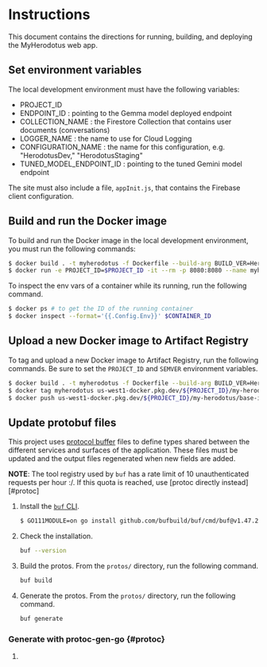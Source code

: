 # Instructions

This document contains the directions for running, building, and deploying the
MyHerodotus web app.

## Set environment variables

The local development environment must have the following variables:

+ PROJECT_ID
+ ENDPOINT_ID : pointing to the Gemma model deployed endpoint
+ COLLECTION_NAME : the Firestore Collection that contains user documents (conversations)
+ LOGGER_NAME : the name to use for Cloud Logging
+ CONFIGURATION_NAME : the name for this configuration, e.g. "HerodotusDev," "HerodotusStaging"
+ TUNED_MODEL_ENDPOINT_ID : pointing to the tuned Gemini model endpoint

The site must also include a file, `appInit.js`, that contains the Firebase client
configuration.

## Build and run the Docker image

To build and run the Docker image in the local development environment, you must 
run the following commands:

```sh
$ docker build . -t myherodotus -f Dockerfile --build-arg BUILD_VER=HerodotusStaging 
$ docker run -e PROJECT_ID=$PROJECT_ID -it --rm -p 8080:8080 --name myherodotus-running myherodotus 
```

To inspect the env vars of a container while its running, run the following command.

```sh
$ docker ps # to get the ID of the running container
$ docker inspect --format='{{.Config.Env}}' $CONTAINER_ID
```

## Upload a new Docker image to Artifact Registry

To tag and upload a new Docker image to Artifact Registry, run the
following commands. Be sure to set the `PROJECT_ID` and `SEMVER` environment
variables.

```sh
$ docker build . -t myherodotus -f Dockerfile --build-arg BUILD_VER=Herodotus
$ docker tag myherodotus us-west1-docker.pkg.dev/${PROJECT_ID}/my-herodotus/base-image:${SEMVER}
$ docker push us-west1-docker.pkg.dev/${PROJECT_ID}/my-herodotus/base-image:${SEMVER}
```

## Update protobuf files

This project uses [protocol buffer][protobuf] files to define types shared between the
different services and surfaces of the application. These files must be updated and the output
files regenerated when new fields are added.

**NOTE**: The tool registry used by `buf` has a rate limit of 10 unauthenticated requests
per hour :/. If this quota is reached, use [protoc directly instead][#protoc] 

1. Install the [`buf` CLI][buf].

    ```sh
    $ GO111MODULE=on go install github.com/bufbuild/buf/cmd/buf@v1.47.2
    ```

1. Check the installation.

    ```sh
    buf --version
    ```

1. Build the protos. From the `protos/` directory, run the following command.

    ```sh
    buf build
    ```

1. Generate the protos. From the `protos/` directory, run the following command.

    ```sh
    buf generate
    ```

### Generate with protoc-gen-go {#protoc}

1. 

[buf]:      https://buf.build/docs/tutorials/getting-started-with-buf-cli
[protobuf]: https://protobuf.dev/getting-started/gotutorial/